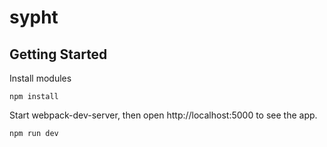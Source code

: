 # sypht

## Getting Started
Install modules
```
npm install
```

Start webpack-dev-server, then open http://localhost:5000 to see the app.
```
npm run dev
```